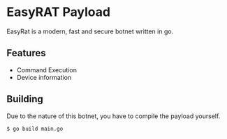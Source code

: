 # EasyRAT Payload

EasyRat is a modern, fast and secure botnet written in go.

## Features
* Command Execution
* Device information

## Building
Due to the nature of this botnet, you have to compile the payload yourself.

```shell
$ go build main.go
```